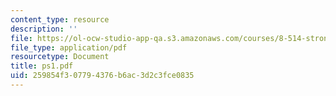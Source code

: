 ```yaml
---
content_type: resource
description: ''
file: https://ol-ocw-studio-app-qa.s3.amazonaws.com/courses/8-514-strongly-correlated-systems-in-condensed-matter-physics-fall-2003/259854f307794376b6ac3d2c3fce0835_ps1.pdf
file_type: application/pdf
resourcetype: Document
title: ps1.pdf
uid: 259854f3-0779-4376-b6ac-3d2c3fce0835
---
```

